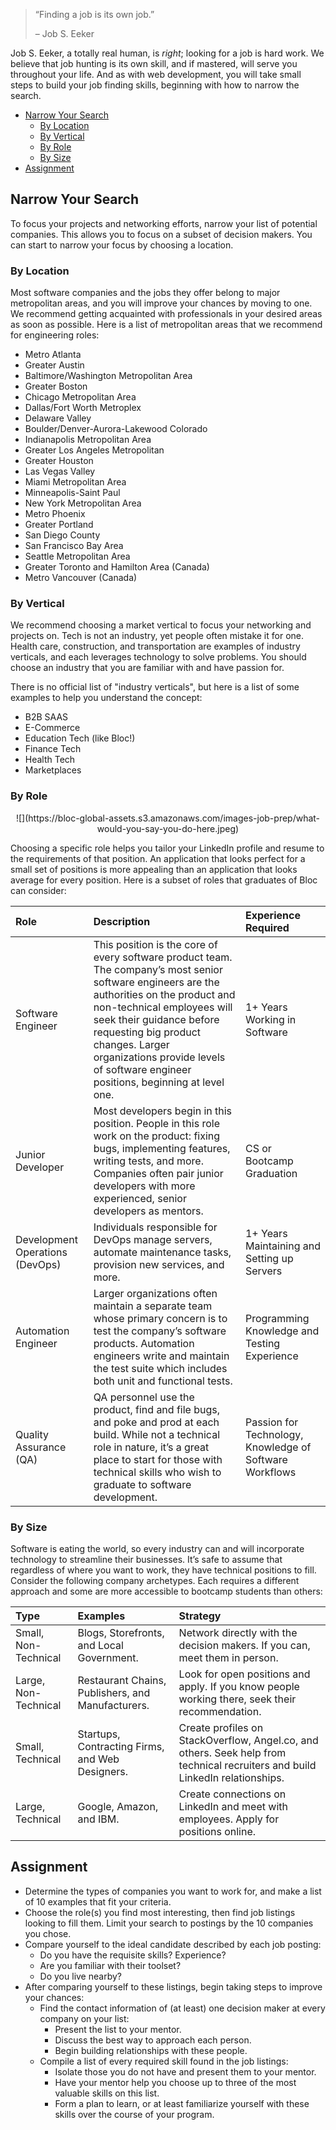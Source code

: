> “Finding a job is its own job.”
>
> – Job S. Eeker

Job S. Eeker, a totally real human, is _right_; looking for a job is hard work. We believe that job hunting is its own skill, and if mastered, will serve you throughout your life. And as with web development, you will take small steps to build your job finding skills, beginning with how to narrow the search.

- [Narrow Your Search](#narrow-your-search)
  - [By Location](#by-location)
  - [By Vertical](#by-vertical)
  - [By Role](#by-role)
  - [By Size](#by-size)
- [Assignment](#assignment)

<a name="narrow-your-search"></a>
## Narrow Your Search

To focus your projects and networking efforts, narrow your list of potential companies. This allows you to focus on a subset of decision makers. You can start to narrow your focus by choosing a location.

<a name="by-location"></a>
### By Location

Most software companies and the jobs they offer belong to major metropolitan areas, and you will improve your chances by moving to one. We recommend getting acquainted with professionals in your desired areas as soon as possible. Here is a list of metropolitan areas that we recommend for engineering roles:

* Metro Atlanta
* Greater Austin
* Baltimore/Washington Metropolitan Area
* Greater Boston
* Chicago Metropolitan Area
* Dallas/Fort Worth Metroplex
* Delaware Valley
* Boulder/Denver-Aurora-Lakewood Colorado
* Indianapolis Metropolitan Area
* Greater Los Angeles Metropolitan
* Greater Houston
* Las Vegas Valley
* Miami Metropolitan Area
* Minneapolis-Saint Paul
* New York Metropolitan Area
* Metro Phoenix
* Greater Portland
* San Diego County
* San Francisco Bay Area
* Seattle Metropolitan Area
* Greater Toronto and Hamilton Area (Canada)
* Metro Vancouver (Canada)

<a name="by-vertical"></a>
### By Vertical

We recommend choosing a market vertical to focus your networking and projects on. Tech is not an industry, yet people often mistake it for one. Health care, construction, and transportation are examples of industry verticals, and each leverages technology to solve problems. You should choose an industry that you are familiar with and have passion for.

There is no official list of "industry verticals", but here is a list of some examples to help you understand the concept:

* B2B SAAS
* E-Commerce
* Education Tech (like Bloc!)
* Finance Tech
* Health Tech
* Marketplaces

<a name="by-role"></a>
### By Role

<center>![](https://bloc-global-assets.s3.amazonaws.com/images-job-prep/what-would-you-say-you-do-here.jpeg)</center>

Choosing a specific role helps you tailor your LinkedIn profile and resume to the requirements of that position. An application that looks perfect for a small set of positions is more appealing than an application that looks average for every position. Here is a subset of roles that graduates of Bloc can consider:

| Role                            | Description                                                                                                                                                                                                                                                                                                                       | Experience Required                                     |
|:--------------------------------|:----------------------------------------------------------------------------------------------------------------------------------------------------------------------------------------------------------------------------------------------------------------------------------------------------------------------------------|:--------------------------------------------------------|
| Software Engineer               | This position is the core of every software product team. The company’s most senior software engineers are the authorities on the product and non-technical employees will seek their guidance before requesting big product changes. Larger organizations provide levels of software engineer positions, beginning at level one. | 1+ Years Working in Software                            |
| Junior Developer                | Most developers begin in this position. People in this role work on the product: fixing bugs, implementing features, writing tests, and more. Companies often pair junior developers with more experienced, senior developers as mentors.                                                                                         | CS or Bootcamp Graduation                               |
| Development Operations (DevOps) | Individuals responsible for DevOps manage servers, automate maintenance tasks, provision new services, and more.                                                                                                                                                                                                                  | 1+ Years Maintaining and Setting up Servers             |
| Automation Engineer             | Larger organizations often maintain a separate team whose primary concern is to test the company’s software products. Automation engineers write and maintain the test suite which includes both unit and functional tests.                                                                                                       | Programming Knowledge and Testing Experience            |
| Quality Assurance (QA)          | QA personnel use the product, find and file bugs, and poke and prod at each build. While not a technical role in nature, it’s a great place to start for those with technical skills who wish to graduate to software development.                                                                                                | Passion for Technology, Knowledge of Software Workflows |

<a name="by-size"></a>
### By Size

Software is eating the world, so every industry can and will incorporate technology to streamline their businesses. It’s safe to assume that regardless of where you want to work, they have technical positions to fill. Consider the following company archetypes. Each requires a different approach and some are more accessible to bootcamp students than others:

| Type                 | Examples                                          | Strategy                                                                                                                      |
|:---------------------|:--------------------------------------------------|:------------------------------------------------------------------------------------------------------------------------------|
| Small, Non-Technical | Blogs, Storefronts, and Local Government.         | Network directly with the decision makers. If you can, meet them in person.                                                   |
| Large, Non-Technical | Restaurant Chains, Publishers, and Manufacturers. | Look for open positions and apply. If you know people working there, seek their recommendation.                               |
| Small, Technical     | Startups, Contracting Firms, and Web Designers.   | Create profiles on StackOverflow, Angel.co, and others. Seek help from technical recruiters and build LinkedIn relationships. |
| Large, Technical     | Google, Amazon, and IBM.                          | Create connections on LinkedIn and meet with employees. Apply for positions online.                                           |

<a name="assignment"></a>
## Assignment

- Determine the types of companies you want to work for, and make a list of 10 examples that fit your criteria.
- Choose the role(s) you find most interesting, then find job listings looking to fill them. Limit your search to postings by the 10 companies you chose.
- Compare yourself to the ideal candidate described by each job posting:
  - Do you have the requisite skills? Experience?
  - Are you familiar with their toolset?
  - Do you live nearby?
- After comparing yourself to these listings, begin taking steps to improve your chances:
  - Find the contact information of (at least) one decision maker at every company on your list:
    - Present the list to your mentor.
    - Discuss the best way to approach each person.
    - Begin building relationships with these people.
  - Compile a list of every required skill found in the job listings:
    - Isolate those you do not have and present them to your mentor.
    - Have your mentor help you choose up to three of the most valuable skills on this list.
    - Form a plan to learn, or at least familiarize yourself with these skills over the course of your program.
